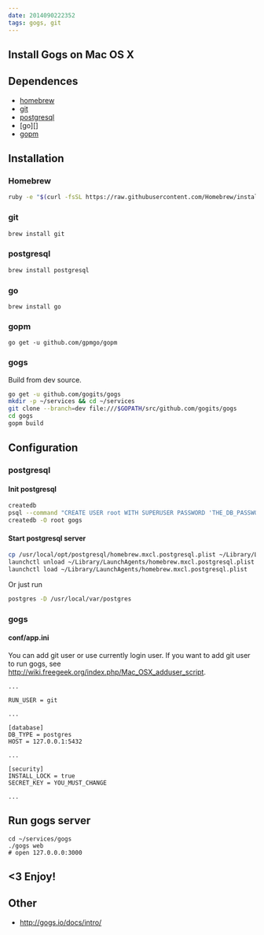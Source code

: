 ```yaml
---
date: 2014090222352
tags: gogs, git
---
```


Install Gogs on Mac OS X
-------------------------

## Dependences

* [homebrew][]
* [git][]
* [postgresql][]
* [go][]
* [gopm][]

## Installation

### Homebrew

```sh
ruby -e "$(curl -fsSL https://raw.githubusercontent.com/Homebrew/install/master/install)"
```

### git

```sh
brew install git
```

### postgresql

```sh
brew install postgresql
```

### go

```
brew install go
```

### gopm

```
go get -u github.com/gpmgo/gopm
```

### gogs
Build from dev source.

```sh
go get -u github.com/gogits/gogs
mkdir -p ~/services && cd ~/services
git clone --branch=dev file:///$GOPATH/src/github.com/gogits/gogs
cd gogs
gopm build
```


## Configuration

### postgresql

#### Init postgresql
```sh
createdb
psql --command "CREATE USER root WITH SUPERUSER PASSWORD 'THE_DB_PASSWORD';"
createdb -O root gogs
```

#### Start postgresql server

```sh
cp /usr/local/opt/postgresql/homebrew.mxcl.postgresql.plist ~/Library/LaunchAgents/
launchctl unload ~/Library/LaunchAgents/homebrew.mxcl.postgresql.plist
launchctl load ~/Library/LaunchAgents/homebrew.mxcl.postgresql.plist
```

Or just run

```sh
postgres -D /usr/local/var/postgres
```

### gogs

#### conf/app.ini

You can add git user or use currently login user.
If you want to add git user to run gogs, see http://wiki.freegeek.org/index.php/Mac_OSX_adduser_script.

```
...

RUN_USER = git

...

[database]
DB_TYPE = postgres
HOST = 127.0.0.1:5432

...

[security]
INSTALL_LOCK = true
SECRET_KEY = YOU_MUST_CHANGE

...
```

## Run gogs server

```
cd ~/services/gogs
./gogs web
# open 127.0.0.0:3000
```

## <3 Enjoy!

## Other

* http://gogs.io/docs/intro/



[Homebrew]: http://brew.sh
[git]: http://git-scm.com
[postgresql]: http://www.postgresql.org
[gogs]: http://gogs.io
[gopm]: http://gopm.io
